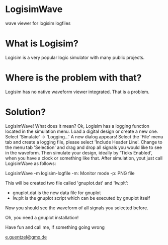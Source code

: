 # LogisimWave
wave viewer for logisim logfiles
# What is Logisim?
Logisim is a very popular logic simulator with many public projects.
# Where is the problem with that?
Logisim has no native waveform viewer integrated. That is a problem.
# Solution?
LogisimWave! What does it mean? Ok, Logisim has a logging function located in the simulation menu.
Load a digital design or create a new one.
Select 'Simulate' -> 'Logging...'
A new dialog appears!
Select the 'File' menu tab and create a logging file, please select 'Include Header Line'.
Change to the menu tab 'Selection' and drag and drop all signals you would like to see in the waveform.
Then simulate your design, ideally by 'Ticks Enabled', when you have a clock or something like that.
After simulation, yout just call LogisimWave as follows:

LogisimWave -m logisim-logfile
  -m: Monitor mode
  -p: PNG file

This will be created two file called 'gnuplot.dat' and 'lw.plt':
  - gnuplot.dat is the new data file for gnuplot
  - lw.plt is the gnuplot script which can be executed by gnuplot itself

Now you should see the waveform of all signals you selected before.

Oh, you need a gnuplot installation!

Have fun and call me, if something going wrong

e.guentzel@gmx.de

